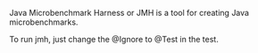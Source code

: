 Java Microbenchmark Harness or JMH is a tool for creating Java microbenchmarks. 

To run jmh, just change the @Ignore to @Test in the test.